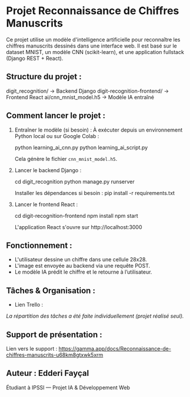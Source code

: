 Projet Reconnaissance de Chiffres Manuscrits
============================================

Ce projet utilise un modèle d'intelligence artificielle pour reconnaître les chiffres manuscrits dessinés dans une interface web. Il est basé sur le dataset MNIST, un modèle CNN (scikit-learn), et une application fullstack (Django REST + React).

Structure du projet :
---------------------

digit_recognition/           -> Backend Django
digit-recognition-frontend/ -> Frontend React
ai/cnn_mnist_model.h5  -> Modèle IA entraîné

Comment lancer le projet :
--------------------------

1. Entraîner le modèle (si besoin) :
   À exécuter depuis un environnement Python local ou sur Google Colab :

   python learning_ai_cnn.py
   python learning_ai_script.py


   Cela génère le fichier `cnn_mnist_model.h5`.

2. Lancer le backend Django :

   cd digit_recognition
   python manage.py runserver

   Installer les dépendances si besoin :
   pip install -r requirements.txt

3. Lancer le frontend React :

   cd digit-recognition-frontend
   npm install
   npm start

   L'application React s'ouvre sur http://localhost:3000

Fonctionnement :
----------------

- L'utilisateur dessine un chiffre dans une cellule 28x28.
- L'image est envoyée au backend via une requête POST.
- Le modèle IA prédit le chiffre et le retourne à l’utilisateur.

Tâches & Organisation :
-----------------------

- Lien Trello :


*La répartition des tâches a été faite individuellement (projet réalisé seul).*

Support de présentation :
-------------------------

Lien vers le support : https://gamma.app/docs/Reconnaissance-de-chiffres-manuscrits-u68km8gtxwk5xrm 


Auteur : Edderi Fayçal
--------

Étudiant à IPSSI — Projet IA & Développement Web

